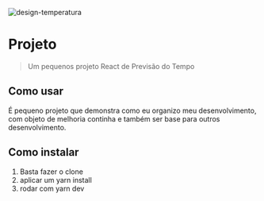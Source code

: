 ![design-temperatura](https://user-images.githubusercontent.com/1206288/189553327-8f4ff1a9-aade-4ddb-ac8d-e2fdc4fe9375.png)

# Projeto
> Um pequenos projeto React de Previsão do Tempo

## Como usar

É pequeno projeto que demonstra como eu organizo meu desenvolvimento, com objeto de melhoria continha e também ser base para outros desenvolvimento.

## Como instalar

1. Basta fazer o clone
2. aplicar um yarn install
3. rodar com yarn dev
